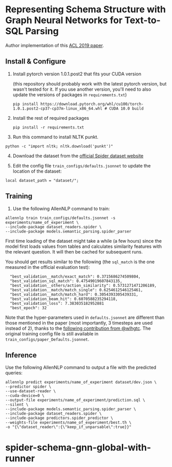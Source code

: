 # Representing Schema Structure with Graph Neural Networks for Text-to-SQL Parsing

Author implementation of this [ACL 2019 paper](https://arxiv.org/abs/1905.06241).

## Install & Configure

1. Install pytorch version 1.0.1.post2 that fits your CUDA version 
   
   (this repository should probably work with the latest pytorch version, but wasn't tested for it. If you use another version, you'll need to also update the versions of packages in `requirements.txt`)
    ```
    pip install https://download.pytorch.org/whl/cu100/torch-1.0.1.post2-cp37-cp37m-linux_x86_64.whl # CUDA 10.0 build
    ```
    
2. Install the rest of required packages
    ```
    pip install -r requirements.txt
    ```
    
3. Run this command to install NLTK punkt.
```
python -c "import nltk; nltk.download('punkt')"
```

4. Download the dataset from the [official Spider dataset website](https://yale-lily.github.io/spider)

5. Edit the config file `train_configs/defaults.jsonnet` to update the location of the dataset:
```
local dataset_path = "dataset/";
```

## Training

1. Use the following AllenNLP command to train:
```
allennlp train train_configs/defaults.jsonnet -s experiments/name_of_experiment \
--include-package dataset_readers.spider \ 
--include-package models.semantic_parsing.spider_parser
``` 

First time loading of the dataset might take a while (a few hours) since the model first loads values from tables and calculates similarity features with the relevant question. It will then be cached for subsequent runs.

You should get results similar to the following (the `sql_match` is the one measured in the official evaluation test):
```
  "best_validation__match/exact_match": 0.3715686274509804,
  "best_validation_sql_match": 0.47549019607843135,
  "best_validation__others/action_similarity": 0.5731271471206189,
  "best_validation__match/match_single": 0.6254612546125461,
  "best_validation__match/match_hard": 0.3054393305439331,
  "best_validation_beam_hit": 0.6070588235294118,
  "best_validation_loss": 7.383035182952881
  "best_epoch": 32
```

Note that the hyper-parameters used in `defaults.jsonnet` are different than those mentioned in the paper
(most importantly, 3 timesteps are used instead of 2), thanks to the [following contribution from @wlhgtc](https://github.com/benbogin/spider-schema-gnn/pull/13).
The original training config file is still available in `train_configs/paper_Defaults.jsonnet`.

## Inference

Use the following AllenNLP command to output a file with the predicted queries:

```
allennlp predict experiments/name_of_experiment dataset/dev.json \
--predictor spider \
--use-dataset-reader \
--cuda-device=0 \
--output-file experiments/name_of_experiment/prediction.sql \
--silent \
--include-package models.semantic_parsing.spider_parser \
--include-package dataset_readers.spider \
--include-package predictors.spider_predictor \
--weights-file experiments/name_of_experiment/best.th \
-o "{\"dataset_reader\":{\"keep_if_unparsable\":true}}"
```
# spider-schema-gnn-global-with-runner
